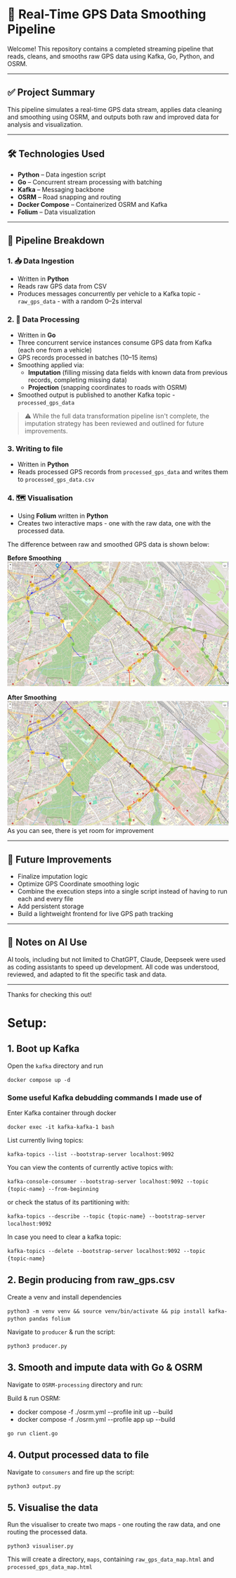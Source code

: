 # 🚦 Real-Time GPS Data Smoothing Pipeline

Welcome! This repository contains a completed streaming pipeline that reads, cleans, and smooths raw GPS data using Kafka, Go, Python, and OSRM.

---

## ✅ Project Summary

This pipeline simulates a real-time GPS data stream, applies data cleaning and smoothing using OSRM, and outputs both raw and improved data for analysis and visualization.

---

## 🛠️ Technologies Used

- **Python** – Data ingestion script
- **Go** – Concurrent stream processing with batching
- **Kafka** – Messaging backbone
- **OSRM** – Road snapping and routing
- **Docker Compose** – Containerized OSRM and Kafka
- **Folium** – Data visualization

---

## 🔁 Pipeline Breakdown

### 1. 📥 Data Ingestion

- Written in **Python**
- Reads raw GPS data from CSV
- Produces messages concurrently per vehicle to a Kafka topic - ```raw_gps_data``` - with a random 0–2s interval

### 2. 🔄 Data Processing

- Written in **Go**
- Three concurrent service instances consume GPS data from Kafka (each one from a vehicle)
- GPS records processed in batches (10–15 items)
- Smoothing applied via:
  - **Imputation** (filling missing data fields with known data from previous records, completing missing data)
  - **Projection** (snapping coordinates to roads with OSRM)
- Smoothed output is published to another Kafka topic - ```processed_gps_data```

> ⚠️ While the full data transformation pipeline isn't complete, the imputation strategy has been reviewed and outlined for future improvements.

### 3. Writing to file
- Written in **Python**
- Reads processed GPS records from ```processed_gps_data``` and writes them to ```processed_gps_data.csv```

### 4. 🗺️ Visualisation

- Using **Folium** written in **Python**
- Creates two interactive maps - one with the raw data, one with the processed data.

The difference between raw and smoothed GPS data is shown below:

**Before Smoothing**  
![Before](./images/before.png)

**After Smoothing**  
![After](./images/after.png)
As you can see, there is yet room for improvement

---

## 🚧 Future Improvements

- Finalize imputation logic
- Optimize GPS Coordinate smoothing logic
- Combine the execution steps into a single script instead of having to run each and every file
- Add persistent storage
- Build a lightweight frontend for live GPS path tracking

---

## 🤖 Notes on AI Use

AI tools, including but not limited to ChatGPT, Claude, Deepseek were used as coding assistants to speed up development. All code was understood, reviewed, and adapted to fit the specific task and data.

---

Thanks for checking this out!



# Setup:

## 1. Boot up Kafka



Open the ```kafka``` directory and run

```docker compose up -d```

### Some useful Kafka debudding commands I made use of
Enter Kafka container through docker

```docker exec -it kafka-kafka-1 bash```

List currently living topics:

```kafka-topics --list --bootstrap-server localhost:9092```

You can view the contents of currently active topics with:

```kafka-console-consumer --bootstrap-server localhost:9092 --topic {topic-name} --from-beginning```

or check the status of its partitioning with:

```kafka-topics --describe --topic {topic-name} --bootstrap-server localhost:9092```

In case you need to clear a kafka topic:

```kafka-topics --delete --bootstrap-server localhost:9092 --topic {topic-name}```


## 2. Begin producing from raw_gps.csv

Create a venv and install dependencies

```python3 -m venv venv && source venv/bin/activate && pip install kafka-python pandas folium```

Navigate to ```producer``` & run the script:

```python3 producer.py```

## 3. Smooth and impute data with Go & OSRM
Navigate to  ```OSRM-processing``` directory and run:

Build & run OSRM:

- docker compose -f ./osrm.yml --profile init up --build
- docker compose -f ./osrm.yml --profile app up --build

```go run client.go```

## 4. Output processed data to file 
Navigate to ```consumers``` and fire up the script:

``python3 output.py``

## 5. Visualise the data
Run the visualiser to create two maps - one routing the raw data, and one routing the processed data.

```python3 visualiser.py```
 
This will create a directory, ```maps```, containing 
```raw_gps_data_map.html``` and ```processed_gps_data_map.html```



